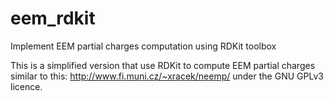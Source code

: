 # eem_rdkit
Implement EEM partial charges computation using RDKit toolbox

This is a simplified version that use RDKit to compute EEM partial charges similar to this:
http://www.fi.muni.cz/~xracek/neemp/ under the GNU GPLv3 licence.



